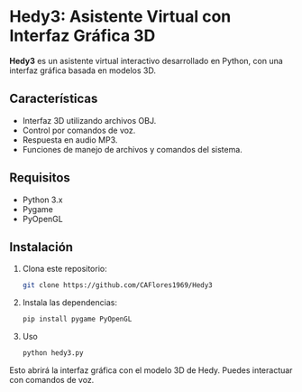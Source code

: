 # Hedy3: Asistente Virtual con Interfaz Gráfica 3D

**Hedy3** es un asistente virtual interactivo desarrollado en Python, con una interfaz gráfica basada en modelos 3D.

## Características

- Interfaz 3D utilizando archivos OBJ.
- Control por comandos de voz.
- Respuesta en audio MP3.
- Funciones de manejo de archivos y comandos del sistema.

## Requisitos

- Python 3.x
- Pygame
- PyOpenGL

## Instalación

1. Clona este repositorio:
   ```bash
   git clone https://github.com/CAFlores1969/Hedy3

2. Instala las dependencias:
   ```bash
   pip install pygame PyOpenGL

4. Uso
   ```bash
   python hedy3.py

Esto abrirá la interfaz gráfica con el modelo 3D de Hedy. Puedes interactuar con comandos de voz.


